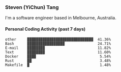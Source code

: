 ### Steven (YiChun) Tang

I'm a software engineer based in Melbourne, Australia.

#### Personal Coding Activity (past 7 days)
```
other     ▓▓▓▓▓▓▓▓▓▓▓▓▓▓▓▓▓▓▓▓▓▓▓▓▓▓▓▓▓▓  41.36%
Bash      ▓▓▓▓▓▓▓▓▓▓▓▓▓▓▓▓▓               24.71%
E-mail    ▓▓▓▓▓▓▓▓                        11.82%
Text      ▓▓▓▓▓▓▓▓                        11.60%
Docker    ▓▓▓▓                             5.54%
Rust      ▓▓                               3.48%
Makefile  ▓                                1.48%
```
